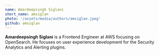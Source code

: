 ```yaml
---
name: Amardeepsingh Siglani
short_name: amsiglan
photo: '/assets/media/authors/amsiglan.jpeg'
github: amsiglan
---
```


**Amardeepsingh Siglani** is a Frontend Engineer at AWS focusing on OpenSearch. He focuses on user experience development for the Security Analytics and Alerting plugins.